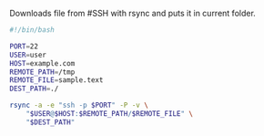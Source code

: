 Downloads file from #SSH with rsync and puts it in current folder.

```bash
#!/bin/bash

PORT=22
USER=user
HOST=example.com
REMOTE_PATH=/tmp
REMOTE_FILE=sample.text
DEST_PATH=./

rsync -a -e "ssh -p $PORT" -P -v \
	"$USER@$HOST:$REMOTE_PATH/$REMOTE_FILE" \
	"$DEST_PATH"
```
